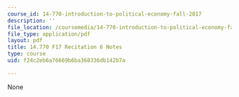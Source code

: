 ```yaml
---
course_id: 14-770-introduction-to-political-economy-fall-2017
description: ''
file_location: /coursemedia/14-770-introduction-to-political-economy-fall-2017/f24c2eb6a76669b6ba368336db142b7a_MIT14_770F17_rec6.pdf
file_type: application/pdf
layout: pdf
title: 14.770 F17 Recitation 6 Notes
type: course
uid: f24c2eb6a76669b6ba368336db142b7a

---
```

None